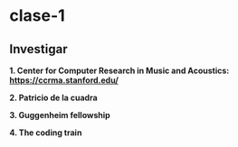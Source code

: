 # clase-1

## Investigar

**1. Center for Computer Research in Music and Acoustics:**
__https://ccrma.stanford.edu/__

**2. Patricio de la cuadra**

**3. Guggenheim fellowship**

**4. The coding train**
